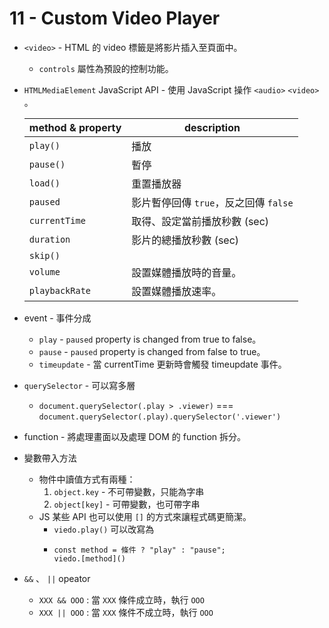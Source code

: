 # 11 - Custom Video Player

- `<video>` - HTML 的 video 標籤是將影片插入至頁面中。
    - `controls` 屬性為預設的控制功能。

- `HTMLMediaElement` JavaScript API - 使用 JavaScript 操作 `<audio>` `<video>` 。
    <table>
      <thead>
        <tr>
          <th>method & property	</th>
          <th>description</th>
        </tr>
      </thead>
      <tbody>
        <tr>
          <td><code>play()</code></td>
          <td>播放</td>
        </tr>
        <tr>
          <td><code>pause()</code></td>
          <td>暫停</td>
        </tr>
        <tr>
          <td><code>load()</code></td>
          <td>重置播放器</td>
        </tr>
        <tr>
          <td><code>paused</code></td>
          <td>影片暫停回傳 <code>true</code>，反之回傳 <code>false</code></td>
        </tr>
        <tr>
          <td><code>currentTime</code></td>
          <td>取得、設定當前播放秒數 (sec)</td>
        </tr>
        <tr>
          <td><code>duration</code></td>
          <td>影片的總播放秒數 (sec)</td>
        </tr>
        <tr>
          <td><code>skip()</code></td>
          <td></td>
        </tr>
        <tr>
          <td><code>volume</code></td>
          <td>設置媒體播放時的音量。</td>
        </tr>
        <tr>
          <td><code>playbackRate</code></td>
          <td>設置媒體播放速率。</td>
        </tr>
      </tbody>
    </table>

- event - 事件分成
    - `play` - `paused` property is changed from true to false。
    - `pause` - `paused` property is changed from false to true。
    - `timeupdate` - 當 currentTime 更新時會觸發 timeupdate 事件。

- `querySelector` - 可以寫多層
    - `document.querySelector(.play > .viewer)` === `document.querySelector(.play).querySelector('.viewer')`

- function - 將處理畫面以及處理 DOM 的 function 拆分。

- 變數帶入方法
    - 物件中讀值方式有兩種：
        1. `object.key` - 不可帶變數，只能為字串
        1. `object[key]` - 可帶變數，也可帶字串
    - JS 某些 API 也可以使用 `[]` 的方式來讓程式碼更簡潔。
        - `viedo.play()` 可以改寫為
        - ```
          const method = 條件 ? "play" : "pause";
          viedo.[method]()
          ```

- `&&` 、 `||` opeator
    - `XXX && OOO` : 當 `XXX` 條件成立時，執行 `OOO`
    - `XXX || OOO` : 當 `XXX` 條件不成立時，執行 `OOO`